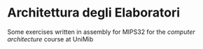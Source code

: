 # Architettura degli Elaboratori
Some exercises written in assembly for MIPS32 for the <i>computer architecture</i> course at UniMib